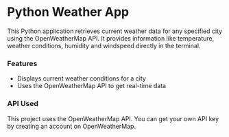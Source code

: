 
# Python Weather App

This Python application retrieves current weather data for any specified city using the OpenWeatherMap API. It provides information like temperature, weather conditions, humidity and windspeed directly in the terminal.



### Features

- Displays current weather conditions for a city
- Uses the OpenWeatherMap API to get real-time data


### API Used
This project uses the OpenWeatherMap API. You can get your own API key by creating an account on OpenWeatherMap.

